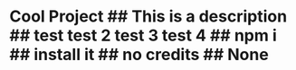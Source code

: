 # Cool Project ## This is a description ## test test 2 test 3 test 4 ## npm i ## install it  ## no credits ## None
  
  